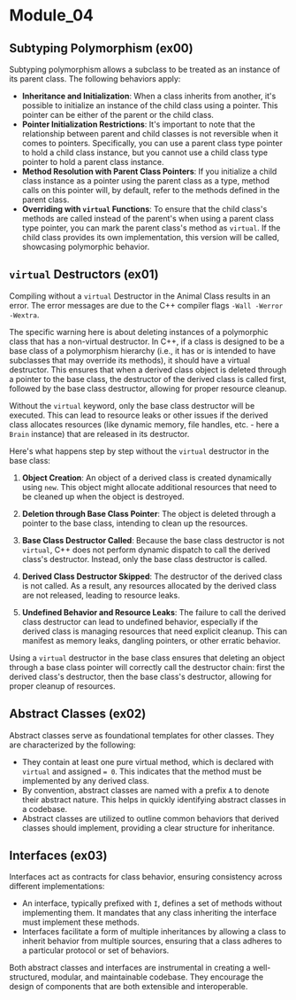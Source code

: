 # Module_04

## Subtyping Polymorphism (ex00)

Subtyping polymorphism allows a subclass to be treated as an instance of its parent class. The following behaviors apply:

- **Inheritance and Initialization**: When a class inherits from another, it's possible to initialize an instance of the child class using a pointer. This pointer can be either of the parent or the child class.
- **Pointer Initialization Restrictions**: It's important to note that the relationship between parent and child classes is not reversible when it comes to pointers. Specifically, you can use a parent class type pointer to hold a child class instance, but you cannot use a child class type pointer to hold a parent class instance.
- **Method Resolution with Parent Class Pointers**: If you initialize a child class instance as a pointer using the parent class as a type, method calls on this pointer will, by default, refer to the methods defined in the parent class.
- **Overriding with `virtual` Functions**: To ensure that the child class's methods are called instead of the parent's when using a parent class type pointer, you can mark the parent class's method as `virtual`. If the child class provides its own implementation, this version will be called, showcasing polymorphic behavior.


## `virtual` Destructors (ex01)
Compiling without a `virtual` Destructor in the Animal Class results in an error. The error messages are due to the C++ compiler flags `-Wall -Werror -Wextra`.

The specific warning here is about deleting instances of a polymorphic class that has a non-virtual destructor. In C++, if a class is designed to be a base class of a polymorphism hierarchy (i.e., it has or is intended to have subclasses that may override its methods), it should have a virtual destructor. This ensures that when a derived class object is deleted through a pointer to the base class, the destructor of the derived class is called first, followed by the base class destructor, allowing for proper resource cleanup.

Without the `virtual` keyword, only the base class destructor will be executed. This can lead to resource leaks or other issues if the derived class allocates resources (like dynamic memory, file handles, etc. - here a `Brain` instance) that are released in its destructor.

Here's what happens step by step without the `virtual` destructor in the base class:

1. **Object Creation**: An object of a derived class is created dynamically using `new`. This object might allocate additional resources that need to be cleaned up when the object is destroyed.

2. **Deletion through Base Class Pointer**: The object is deleted through a pointer to the base class, intending to clean up the resources.

3. **Base Class Destructor Called**: Because the base class destructor is not `virtual`, C++ does not perform dynamic dispatch to call the derived class's destructor. Instead, only the base class destructor is called.

4. **Derived Class Destructor Skipped**: The destructor of the derived class is not called. As a result, any resources allocated by the derived class are not released, leading to resource leaks.

5. **Undefined Behavior and Resource Leaks**: The failure to call the derived class destructor can lead to undefined behavior, especially if the derived class is managing resources that need explicit cleanup. This can manifest as memory leaks, dangling pointers, or other erratic behavior.

Using a `virtual` destructor in the base class ensures that deleting an object through a base class pointer will correctly call the destructor chain: first the derived class's destructor, then the base class's destructor, allowing for proper cleanup of resources.


## Abstract Classes (ex02)
Abstract classes serve as foundational templates for other classes. They are characterized by the following:
- They contain at least one pure virtual method, which is declared with `virtual` and assigned `= 0`. This indicates that the method must be implemented by any derived class.
- By convention, abstract classes are named with a prefix `A` to denote their abstract nature. This helps in quickly identifying abstract classes in a codebase.
- Abstract classes are utilized to outline common behaviors that derived classes should implement, providing a clear structure for inheritance.

## Interfaces (ex03)
Interfaces act as contracts for class behavior, ensuring consistency across different implementations:
- An interface, typically prefixed with `I`, defines a set of methods without implementing them. It mandates that any class inheriting the interface must implement these methods.
- Interfaces facilitate a form of multiple inheritances by allowing a class to inherit behavior from multiple sources, ensuring that a class adheres to a particular protocol or set of behaviors.

Both abstract classes and interfaces are instrumental in creating a well-structured, modular, and maintainable codebase. They encourage the design of components that are both extensible and interoperable.
